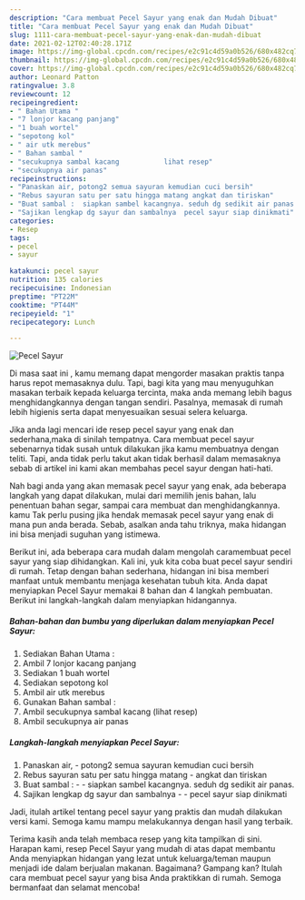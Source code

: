 ```yaml
---
description: "Cara membuat Pecel Sayur yang enak dan Mudah Dibuat"
title: "Cara membuat Pecel Sayur yang enak dan Mudah Dibuat"
slug: 1111-cara-membuat-pecel-sayur-yang-enak-dan-mudah-dibuat
date: 2021-02-12T02:40:28.171Z
image: https://img-global.cpcdn.com/recipes/e2c91c4d59a0b526/680x482cq70/pecel-sayur-foto-resep-utama.jpg
thumbnail: https://img-global.cpcdn.com/recipes/e2c91c4d59a0b526/680x482cq70/pecel-sayur-foto-resep-utama.jpg
cover: https://img-global.cpcdn.com/recipes/e2c91c4d59a0b526/680x482cq70/pecel-sayur-foto-resep-utama.jpg
author: Leonard Patton
ratingvalue: 3.8
reviewcount: 12
recipeingredient:
- " Bahan Utama "
- "7 lonjor kacang panjang"
- "1 buah wortel"
- "sepotong kol"
- " air utk merebus"
- " Bahan sambal "
- "secukupnya sambal kacang           lihat resep"
- "secukupnya air panas"
recipeinstructions:
- "Panaskan air, potong2 semua sayuran kemudian cuci bersih"
- "Rebus sayuran satu per satu hingga matang angkat dan tiriskan"
- "Buat sambal :  siapkan sambel kacangnya. seduh dg sedikit air panas."
- "Sajikan lengkap dg sayur dan sambalnya  pecel sayur siap dinikmati"
categories:
- Resep
tags:
- pecel
- sayur

katakunci: pecel sayur 
nutrition: 135 calories
recipecuisine: Indonesian
preptime: "PT22M"
cooktime: "PT44M"
recipeyield: "1"
recipecategory: Lunch

---
```



![Pecel Sayur](https://img-global.cpcdn.com/recipes/e2c91c4d59a0b526/680x482cq70/pecel-sayur-foto-resep-utama.jpg)

Di masa  saat ini , kamu memang dapat mengorder masakan praktis tanpa harus repot memasaknya dulu. Tapi, bagi kita yang mau menyuguhkan masakan terbaik kepada keluarga tercinta, maka anda memang lebih bagus menghidangkannya dengan tangan sendiri. Pasalnya, memasak di rumah lebih higienis serta dapat menyesuaikan sesuai selera keluarga.

Jika anda lagi mencari ide resep pecel sayur yang enak dan sederhana,maka di sinilah tempatnya. Cara membuat pecel sayur  sebenarnya tidak susah untuk dilakukan jika kamu membuatnya dengan teliti. Tapi, anda tidak perlu takut akan tidak berhasil dalam memasaknya 
sebab di artikel ini kami akan membahas pecel sayur dengan hati-hati.  



Nah bagi anda yang akan memasak pecel sayur yang enak, ada beberapa langkah yang dapat dilakukan, mulai dari memilih jenis bahan, lalu penentuan bahan segar, sampai cara membuat dan menghidangkannya. kamu Tak perlu pusing jika hendak memasak pecel sayur yang enak di mana pun anda berada. Sebab, asalkan anda  tahu triknya, maka hidangan ini bisa menjadi suguhan yang istimewa.

Berikut ini, ada beberapa cara mudah dalam mengolah caramembuat pecel sayur yang siap dihidangkan. Kali ini, yuk kita coba buat pecel sayur sendiri di rumah. Tetap dengan bahan sederhana, hidangan ini bisa memberi manfaat untuk membantu menjaga kesehatan tubuh kita. Anda dapat menyiapkan Pecel Sayur memakai 8 bahan dan 4 langkah pembuatan. Berikut ini langkah-langkah dalam menyiapkan hidangannya.

<!--inarticleads1-->

##### Bahan-bahan dan bumbu yang diperlukan dalam menyiapkan Pecel Sayur:

1. Sediakan  Bahan Utama :
1. Ambil 7 lonjor kacang panjang
1. Sediakan 1 buah wortel
1. Sediakan sepotong kol
1. Ambil  air utk merebus
1. Gunakan  Bahan sambal :
1. Ambil secukupnya sambal kacang           (lihat resep)
1. Ambil secukupnya air panas




<!--inarticleads2-->

##### Langkah-langkah menyiapkan Pecel Sayur:

1. Panaskan air, - potong2 semua sayuran kemudian cuci bersih
1. Rebus sayuran satu per satu hingga matang - angkat dan tiriskan
1. Buat sambal : -  - siapkan sambel kacangnya. seduh dg sedikit air panas.
1. Sajikan lengkap dg sayur dan sambalnya -  - pecel sayur siap dinikmati




Jadi, itulah artikel tentang  pecel sayur  yang praktis dan mudah dilakukan versi kami. Semoga kamu mampu melakukannya dengan hasil yang terbaik. 

Terima kasih anda telah membaca resep yang kita tampilkan di sini. Harapan kami, resep  Pecel Sayur yang mudah di atas dapat membantu Anda menyiapkan hidangan yang lezat untuk keluarga/teman maupun menjadi ide dalam berjualan makanan. Bagaimana? Gampang kan? Itulah cara membuat pecel sayur yang bisa Anda praktikkan di rumah. Semoga bermanfaat dan selamat mencoba!

